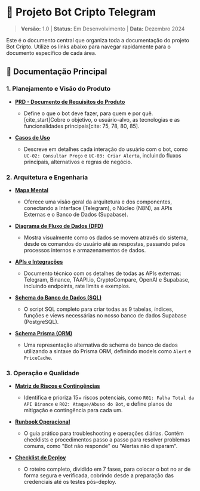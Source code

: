 # 🤖 Projeto Bot Cripto Telegram

> **Versão:** 1.0 | **Status:** Em Desenvolvimento | **Data:** Dezembro 2024

Este é o documento central que organiza toda a documentação do projeto Bot Cripto. Utilize os links abaixo para navegar rapidamente para o documento específico de cada área.

## 📄 Documentação Principal

### 1. Planejamento e Visão do Produto

* [**PRD - Documento de Requisitos do Produto**](./PDR2.pdf)  
    * Define o que o bot deve fazer, para quem e por quê. [cite_start]Cobre o objetivo, o usuário-alvo, as tecnologias e as funcionalidades principais[cite: 75, 78, 80, 85].

* [**Casos de Uso**](./casos-uso-bot-cripto.md)  
    * Descreve em detalhes cada interação do usuário com o bot, como `UC-02: Consultar Preço` e `UC-03: Criar Alerta`, incluindo fluxos principais, alternativos e regras de negócio.

### 2. Arquitetura e Engenharia

* [**Mapa Mental**](./mapa-mental-bot-cripto.md)  
    * Oferece uma visão geral da arquitetura e dos componentes, conectando a Interface (Telegram), o Núcleo (N8N), as APIs Externas e o Banco de Dados (Supabase).

* [**Diagrama de Fluxo de Dados (DFD)**](./dfd-bot-cripto.md)  
    * Mostra visualmente como os dados se movem através do sistema, desde os comandos do usuário até as respostas, passando pelos processos internos e armazenamentos de dados.

* [**APIs e Integrações**](./apis-integracoes-bot.md)  
    * Documento técnico com os detalhes de todas as APIs externas: Telegram, Binance, TAAPI.io, CryptoCompare, OpenAI e Supabase, incluindo endpoints, rate limits e exemplos.

* [**Schema do Banco de Dados (SQL)**](./tabelas-supabase-schema-completo.sql)  
    * O script SQL completo para criar todas as 9 tabelas, índices, funções e views necessárias no nosso banco de dados Supabase (PostgreSQL).

* [**Schema Prisma (ORM)**](./prisma-schema-bot.txt)  
    * Uma representação alternativa do schema do banco de dados utilizando a sintaxe do Prisma ORM, definindo models como `Alert` e `PriceCache`.

### 3. Operação e Qualidade

* [**Matriz de Riscos e Contingências**](./matriz-riscos-bot-cripto.md)  
    * Identifica e prioriza 15+ riscos potenciais, como `R01: Falha Total da API Binance` e `R02: Ataque/Abuso do Bot`, e define planos de mitigação e contingência para cada um.

* [**Runbook Operacional**](./runbook-operacional-bot.md)  
    * O guia prático para troubleshooting e operações diárias. Contém checklists e procedimentos passo a passo para resolver problemas comuns, como "Bot não responde" ou "Alertas não disparam".

* [**Checklist de Deploy**](./checklist-deploy-bot.md)  
    * O roteiro completo, dividido em 7 fases, para colocar o bot no ar de forma segura e verificada, cobrindo desde a preparação das credenciais até os testes pós-deploy.